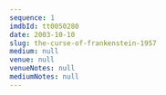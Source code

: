 ```yaml
---
sequence: 1
imdbId: tt0050280
date: 2003-10-10
slug: the-curse-of-frankenstein-1957
medium: null
venue: null
venueNotes: null
mediumNotes: null
---
```


